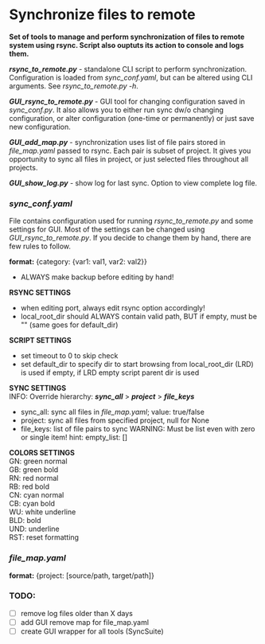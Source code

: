# Synchronize files to remote
**Set of tools to manage and perform synchronization of files to remote system using rsync. Script also ouptuts 
its action to console and logs them.**

_**rsync_to_remote.py**_ - standalone CLI script to perform synchronization. Configuration is loaded from _sync_conf.yaml_, 
but can be altered using CLI arguments. See _rsync_to_remote.py -h_.

_**GUI_rsync_to_remote.py**_ - GUI tool for changing configuration saved in _sync_conf.py_. It also allows you to either 
run sync dw/o changing configuration, or alter configuration (one-time or permanently) or just save new configuration.

_**GUI_add_map.py**_ - synchronization uses list of file pairs stored in _file_map.yaml_ passed to rsync. Each pair is
subset of project. It gives you opportunity to sync all files in project, or just selected files throughout all projects.

_**GUI_show_log.py**_ - show log for last sync. Option to view complete log file.

### _sync_conf.yaml_
File contains configuration used for running _rsync_to_remote.py_ and some settings for GUI. Most of the settings can
be changed using _GUI_rsync_to_remote.py_. If you decide to change them by hand, there are few rules to follow.

**format:** {category: {var1: val1, var2: val2}}

- ALWAYS make backup before editing by hand!

**RSYNC SETTINGS**
  - when editing port, always edit rsync option accordingly!
  - local_root_dir should ALWAYS contain valid path, BUT if empty, must be "" (same goes for default_dir)

**SCRIPT SETTINGS**
  - set timeout to 0 to skip check
  - set default_dir to specify dir to start browsing from local_root_dir (LRD) is used if empty, if LRD empty 
script parent dir is used

**SYNC SETTINGS**\
  INFO: Override hierarchy: _**sync_all**_ > _**project**_ <project> > _**file_keys**_
  - sync_all: sync all files in _file_map.yaml_; value: true/false
  - project: sync all files from specified project, null for None
  - file_keys: list of file pairs to sync
    WARNING: Must be list even with zero or single item! hint: empty_list: []

**COLORS SETTINGS**\
   GN: green normal\
   GB: green bold\
   RN: red normal\
   RB: red bold\
   CN: cyan normal\
   CB: cyan bold\
   WU: white underline\
   BLD: bold\
   UND: underline\
   RST: reset formatting

### _file_map.yaml_
**format:** {project: [source/path, target/path]}

### TODO:
- [ ] remove log files older than X days
- [ ] add GUI remove map for file_map.yaml
- [ ] create GUI wrapper for all tools (SyncSuite)